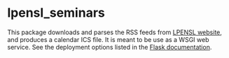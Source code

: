 # lpensl_seminars

This package downloads and parses the RSS feeds from [LPENSL website](http://www.ens-lyon.fr/PHYSIQUE),
and produces a calendar ICS file.
It is meant to be use as a WSGI web service. See the deployment options listed in the [Flask
documentation](http://flask.pocoo.org/docs/1.0/deploying/).
